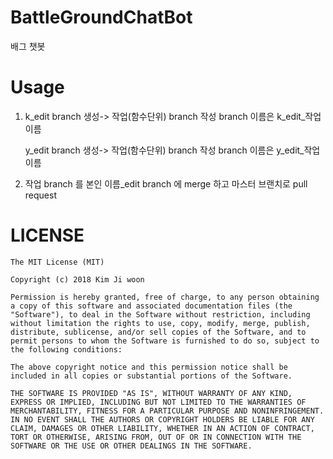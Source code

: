 # BattleGroundChatBot

배그 챗봇



# Usage

1. k_edit branch 생성-> 작업(함수단위) branch 작성 branch 이름은 k_edit_작업이름

   y_edit branch 생성-> 작업(함수단위) branch 작성 branch 이름은 y_edit_작업이름
2. 작업 branch 를 본인 이름_edit branch 에 merge 하고 마스터 브랜치로 pull request



# LICENSE
```
The MIT License (MIT)

Copyright (c) 2018 Kim Ji woon

Permission is hereby granted, free of charge, to any person obtaining a copy of this software and associated documentation files (the "Software"), to deal in the Software without restriction, including without limitation the rights to use, copy, modify, merge, publish, distribute, sublicense, and/or sell copies of the Software, and to permit persons to whom the Software is furnished to do so, subject to the following conditions:

The above copyright notice and this permission notice shall be included in all copies or substantial portions of the Software.

THE SOFTWARE IS PROVIDED "AS IS", WITHOUT WARRANTY OF ANY KIND, EXPRESS OR IMPLIED, INCLUDING BUT NOT LIMITED TO THE WARRANTIES OF MERCHANTABILITY, FITNESS FOR A PARTICULAR PURPOSE AND NONINFRINGEMENT. IN NO EVENT SHALL THE AUTHORS OR COPYRIGHT HOLDERS BE LIABLE FOR ANY CLAIM, DAMAGES OR OTHER LIABILITY, WHETHER IN AN ACTION OF CONTRACT, TORT OR OTHERWISE, ARISING FROM, OUT OF OR IN CONNECTION WITH THE SOFTWARE OR THE USE OR OTHER DEALINGS IN THE SOFTWARE.
```